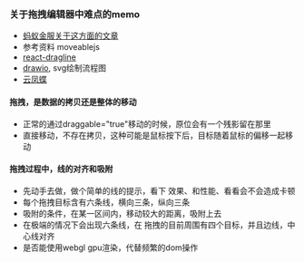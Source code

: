 ### 关于拖拽编辑器中难点的memo
- [蚂蚁金服关于这方面的文章](https://zhuanlan.zhihu.com/p/92469406)
- 参考资料 moveablejs  
- [react-dragline](https://github.com/zcued/react-dragline)  
- [drawio](https://github.com/jgraph/drawio), svg绘制流程图
- [云凤蝶](https://www.zhihu.com/search?type=content&q=%E4%BA%91%E5%87%A4%E8%9D%B6)
####  拖拽，是数据的拷贝还是整体的移动
- 正常的通过draggable="true"移动的时候，原位会有一个残影留在那里
- 直接移动，不存在拷贝，这种可能是鼠标按下后，目标随着鼠标的偏移一起移动

####  拖拽过程中，线的对齐和吸附
- 先动手去做，做个简单的线的提示，看下 效果、和性能、看看会不会造成卡顿
- 每个拖拽目标含有六条线，横向三条，纵向三条
- 吸附的条件，在某一区间内，移动较大的距离，吸附上去
- 在极端的情况下会出现六条线，在 拖拽的目前周围有四个目标，并且边线，中心线对齐
- 是否能使用webgl gpu渲染，代替频繁的dom操作